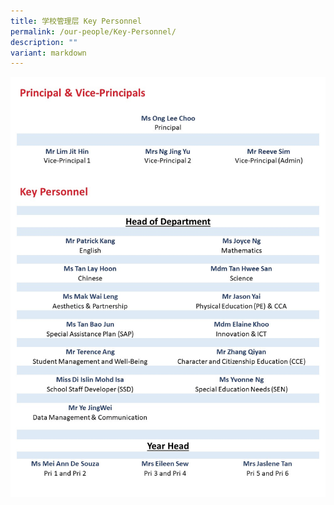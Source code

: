 ```yaml
---
title: 学校管理层 Key Personnel
permalink: /our-people/Key-Personnel/
description: ""
variant: markdown
---
```

![2024 KP List](/images/2024_KP_list__mar_.jpg)